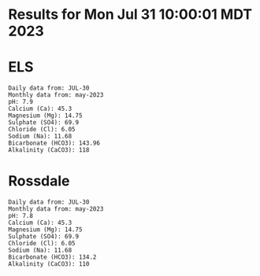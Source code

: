 # Results for Mon Jul 31 10:00:01 MDT 2023
# ELS
```
Daily data from: JUL-30
Monthly data from: may-2023
pH: 7.9
Calcium (Ca): 45.3
Magnesium (Mg): 14.75
Sulphate (SO4): 69.9
Chloride (Cl): 6.05
Sodium (Na): 11.68
Bicarbonate (HCO3): 143.96
Alkalinity (CaCO3): 118
```
# Rossdale
```
Daily data from: JUL-30
Monthly data from: may-2023
pH: 7.8
Calcium (Ca): 45.3
Magnesium (Mg): 14.75
Sulphate (SO4): 69.9
Chloride (Cl): 6.05
Sodium (Na): 11.68
Bicarbonate (HCO3): 134.2
Alkalinity (CaCO3): 110
```
